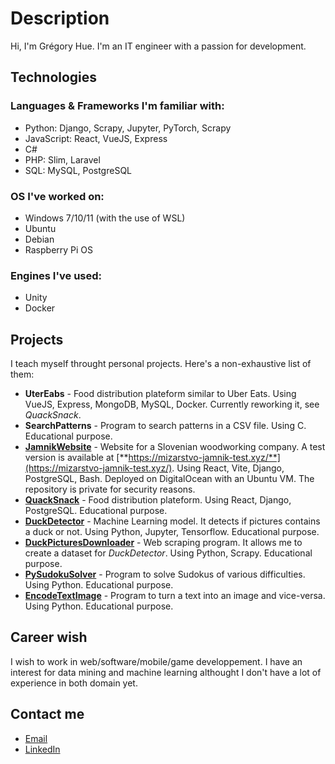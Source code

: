 # Description

Hi, I'm Grégory Hue. I'm an IT engineer with a passion for development.

## Technologies

### Languages & Frameworks I'm familiar with: 

- Python: Django, Scrapy, Jupyter, PyTorch, Scrapy
- JavaScript: React, VueJS, Express
- C#
- PHP: Slim, Laravel
- SQL: MySQL, PostgreSQL

### OS I've worked on:

- Windows 7/10/11 (with the use of WSL)
- Ubuntu
- Debian
- Raspberry Pi OS

### Engines I've used:

- Unity
- Docker

## Projects

I teach myself throught personal projects. Here's a non-exhaustive list of them:

- **UterEabs** - Food distribution plateform similar to Uber Eats. Using VueJS, Express, MongoDB, MySQL, Docker. Currently reworking it, see *QuackSnack*.
- **SearchPatterns** - Program to search patterns in a CSV file. Using C. Educational purpose.
- [**JamnikWebsite**](https://github.com/GregoryHue/JamnikWebsite) - Website for a Slovenian woodworking company. A test version is available at [**https://mizarstvo-jamnik-test.xyz/**](https://mizarstvo-jamnik-test.xyz/). Using React, Vite, Django, PostgreSQL, Bash. Deployed on DigitalOcean with an Ubuntu VM. The repository is private for security reasons.
- [**QuackSnack**](https://github.com/QuackSnack/QuackSnackBack) - Food distribution plateform. Using React, Django, PostgreSQL. Educational purpose.
- [**DuckDetector**](https://github.com/GregoryHue/DuckDetector) - Machine Learning model. It detects if pictures contains a duck or not. Using Python, Jupyter, Tensorflow. Educational purpose.
- [**DuckPicturesDownloader**](https://github.com/GregoryHue/DuckPicturesDownloader) - Web scraping program. It allows me to create a dataset for *DuckDetector*. Using Python, Scrapy. Educational purpose.
- [**PySudokuSolver**](https://github.com/GregoryHue/PySudokuSolver) - Program to solve Sudokus of various difficulties. Using Python. Educational purpose.
- [**EncodeTextImage**](https://github.com/GregoryHue/EncodeTextImage) - Program to turn a text into an image and vice-versa. Using Python. Educational purpose.

## Career wish

I wish to work in web/software/mobile/game developpement. I have an interest for data mining and machine learning althought I don't have a lot of experience in both domain yet.

## Contact me

- [Email](gregory.hue135@gmail.com)
- [LinkedIn](https://www.linkedin.com/in/gregory-hue-a04993161/)

<!---
GregoryHue/GregoryHue is a ✨ special ✨ repository because its `README.md` (this file) appears on your GitHub profile.
You can click the Preview link to take a look at your changes.
--->
